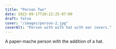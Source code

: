 ```yaml
---
title: "Person Two"
date: 2022-09-17T20:22:25-07:00
draft: false
cover: "/images/person-2.jpg"
coverAlt: "Person with with hat with ear covers."
---
```


A paper-mache person with the addition of a hat.